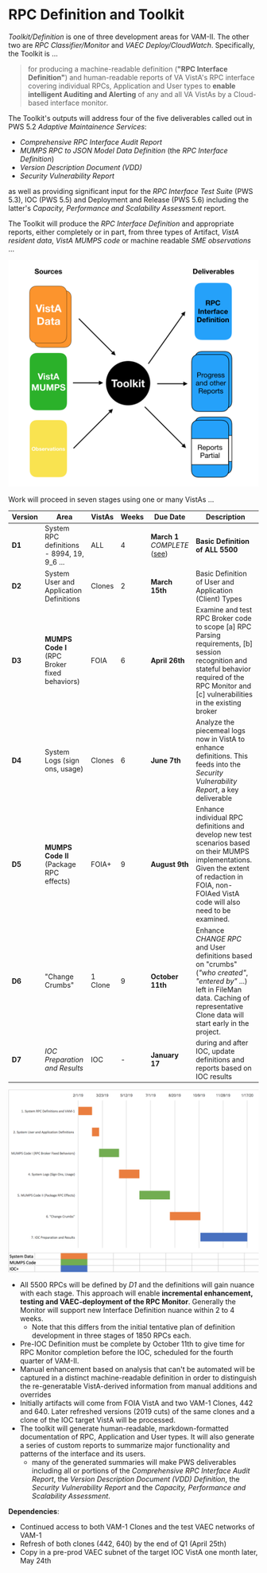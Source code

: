 # RPC Definition and Toolkit

_Toolkit/Definition_ is one of three development areas for VAM-II. The other two are _RPC Classifier/Monitor_ and _VAEC Deploy/CloudWatch_. Specifically, the Toolkit is ...

> for producing a machine-readable definition (__"RPC Interface Definition"__) and human-readable reports of VA VistA's RPC interface covering individual RPCs, Application and User types to __enable intelligent Auditing and Alerting__ of any and all VA VistAs by a Cloud-based interface monitor.

The Toolkit's outputs will address four of the five deliverables called out in PWS 5.2 _Adaptive Maintainence Services_:
  * _Comprehensive RPC Interface Audit Report_
  * _MUMPS RPC to JSON Model Data Definition_ (the _RPC Interface Definition_)
  * _Version Description Document (VDD)_
  * _Security Vulnerability Report_

as well as providing significant input for the _RPC Interface Test Suite_ (PWS 5.3), IOC (PWS 5.5) and Deployment and Release (PWS 5.6) including the latter's _Capacity, Performance and Scalability Assessment_ report.

The Toolkit will produce the _RPC Interface Definition_ and appropriate reports, either completely or in part, from three types of Artifact, _VistA resident data_, _VistA MUMPS code_ or machine readable _SME observations_ ...

<img src="Images/vam2ToolkitInputOutput.png" width="600" />

Work will proceed in seven stages using one or many VistAs ...

Version | Area | VistAs | Weeks | Due Date | Description
--- | --- | --- | --- | --- | ---
__D1__ | System RPC definitions - 8994, 19, 9_6 ... | ALL | 4 | __March 1__ *COMPLETE* ([see](https://github.com/vistadataproject/RPCDefinitionToolkit/tree/D1/Definitions)) | __Basic Definition of ALL 5500__ 
__D2__ | System User and Application Definitions | Clones | 2 | __March 15th__ | Basic Definition of User and Application (Client) Types
__D3__ | __MUMPS Code I__ (RPC Broker fixed behaviors) | FOIA | 6 | __April 26th__ | Examine and test RPC Broker code to scope [a] RPC Parsing requirements, [b] session recognition and stateful behavior required of the RPC Monitor and [c] vulnerabilities in the existing broker
__D4__ | System Logs (sign ons, usage) | Clones | 6 | __June 7th__ | Analyze the piecemeal logs now in VistA to enhance definitions. This feeds into the _Security Vulnerability Report_, a key deliverable 
__D5__ | __MUMPS Code II__ (Package RPC effects) | FOIA+ | 9 | __August 9th__ | Enhance individual RPC definitions and develop new test scenarios based on their MUMPS implementations. Given the extent of redaction in FOIA, non-FOIAed VistA code will also need to be examined.
__D6__ | "Change Crumbs" | 1 Clone | 9 | __October 11th__ | Enhance _CHANGE RPC_ and User definitions based on "crumbs" (_\"who created\"_, _\"entered by\"_ ...) left in FileMan data. Caching of representative Clone data will start early in the project.
__D7__ | _IOC Preparation and Results_ | IOC | - | __January 17__ | during and after IOC, update definitions and reports based on IOC results

![Gantt TK](Images/vam2TKGantt.png)

  * All 5500 RPCs will be defined by _D1_ and the definitions will gain nuance with each stage. This approach will enable __incremental enhancement, testing and VAEC-deployment of the RPC Monitor__. Generally the Monitor will support new Interface Definition nuance within 2 to 4 weeks.
    * Note that this differs from the initial tentative plan of definition development in three stages of 1850 RPCs each. 
  * Pre-IOC Definition must be complete by October 11th to give time for RPC Monitor completion before the IOC, scheduled for the fourth quarter of VAM-II.
  * Manual enhancement based on analysis that can't be automated will be captured in a distinct machine-readable definition in order to distinguish the re-generatable
VistA-derived information from manual additions and overrides
  * Initially artifacts will come from FOIA VistA and two VAM-1 Clones, 442 and 640. Later refreshed versions (2019 cuts) of the same clones and a clone of the IOC target VistA will be processed.
  * The toolkit will generate human-readable, markdown-formatted documentation of RPC, Application and User types. It will also generate a series of custom reports to summarize major functionality and patterns of the interface and its users.
    * many of the generated summaries will make PWS deliverables including all or portions of the _Comprehensive RPC Interface Audit Report_, the _Version Description Document (VDD) Definition_, the _Security Vulnerability Report_ and the _Capacity, Performance and Scalability Assessment_.

__Dependencies__:
  * Continued access to both VAM-1 Clones and the test VAEC networks of VAM-1
  * Refresh of both clones (442, 640) by the end of Q1 (April 25th)
  * Copy in a pre-prod VAEC subnet of the target IOC VistA one month later, May 24th
